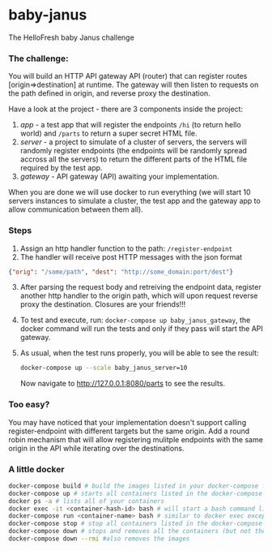 # baby-janus
The HelloFresh baby Janus challenge

### The challenge:
You will build an HTTP API gateway API (router) that can register routes [origin=>destination] at runtime.
The gateway will then listen to requests on the path defined in origin, and reverse proxy the destination.

Have a look at the project - there are 3 components inside the project:    
1. *app* - a test app that will register the endpoints `/hi` (to return hello world) and `/parts` to return a super secret HTML file.
2. *server* - a project to simulate of a cluster of servers, the servers will randomly register endpoints (the endpoints will be randomly spread accross all the servers) to return the different parts of the HTML file required by the test app.
3. *gateway* - API gateway (API) awaiting your implementation.

When you are done we will use docker to run everything (we will start 10 servers instances to simulate a cluster, the test app and the gateway app to allow communication between them all).
    
### Steps
1. Assign an http handler function to the path: `/register-endpoint`
2. The handler will receive post HTTP messages with the json format

```json
{"orig": "/some/path", "dest": "http://some_domain:port/dest"}
```
3. After parsing the request body and retreiving the endpoint data, register another http handler to the origin path, which will upon request reverse proxy the destination. Closures are your friends!!!
4. To test and execute, run: `docker-compose up baby_janus_gateway`, the docker command will run the tests and only if they pass will start the API gateway.
5. As usual, when the test runs properly, you will be able to see the result:
  
      ``` bash
      docker-compose up --scale baby_janus_server=10
      ```
      Now navigate to http://127.0.0.1:8080/parts to see the results.

### Too easy?
You may have noticed that your implementation doesn't support calling register-endpoint with different targets but the same origin.
Add a round robin mechanism that will allow registering mulitple endpoints with the same origin in the API while iterating over the destinations.

### A little docker
```bash
docker-compose build # build the images listed in your docker-compose file
docker-compose up # starts all containers listed in the docker-compose file
docker ps -a # lists all of your containers
docker exec -it <container-hash-id> bash # will start a bash command line for you inside the container (you can execute many commands - not just bash)
docker-compose run <container-name> bash # similar to docker exec except it will create a new container for you to run bash (or any other command).
docker-compose stop # stop all containers listed in the docker-compose file
docker-compose down # stops and removes all the containers (but not the images)
docker-compose down --rmi #also removes the images
```
